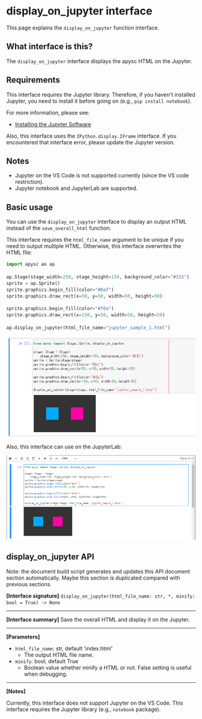 # display_on_jupyter interface

This page explains the `display_on_jupyter` function interface.

## What interface is this?

The `display_on_jupyter` interface displays the apysc HTML on the Jupyter.

## Requirements

This interface requires the Jupyter library. Therefore, if you haven't installed Jupyter, you need to install it before going on (e.g., `pip install notebook`).

For more information, please see:

- [Installing the Jupyter Software](https://jupyter.org/install)

Also, this interface uses the `IPython.display.IFrame` interface. If you encountered that interface error, please update the Jupyter version.

## Notes

- Jupyter on the VS Code is not supported currently (since the VS code restriction).
- Jupyter notebook and JupyterLab are supported.

## Basic usage

You can use the `display_on_jupyter` interface to display an output HTML instead of the `save_overall_html` function.

This interface requires the `html_file_name` argument to be unique if you need to output multiple HTML. Otherwise, this interface overwrites the HTML file:

```py
import apysc as ap

ap.Stage(stage_width=250, stage_height=150, background_color="#333")
sprite = ap.Sprite()
sprite.graphics.begin_fill(color="#0af")
sprite.graphics.draw_rect(x=50, y=50, width=50, height=50)

sprite.graphics.begin_fill(color="#f0a")
sprite.graphics.draw_rect(x=150, y=50, width=50, height=50)

ap.display_on_jupyter(html_file_name="jupyter_sample_1.html")
```

![](_static/jupyter_notebook_interface.png)

Also, this interface can use on the JupyterLab:

![](_static/jupyterlab_interface.png)

## display_on_jupyter API

<!-- Docstring: apysc._jupyter.jupyter_util.display_on_jupyter -->

<span class="inconspicuous-txt">Note: the document build script generates and updates this API document section automatically. Maybe this section is duplicated compared with previous sections.</span>

**[Interface signature]** `display_on_jupyter(html_file_name: str, *, minify: bool = True) -> None`<hr>

**[Interface summary]** Save the overall HTML and display it on the Jupyter.<hr>

**[Parameters]**

- `html_file_name`: str, default 'index.html'
  - The output HTML file name.
- `minify`: bool, default True
  - Boolean value whether minify a HTML or not. False setting is useful when debugging.

<hr>

**[Notes]**

Currently, this interface does not support Jupyter on the VS Code. This interface requires the Jupyter library (e.g., `notebook` package).